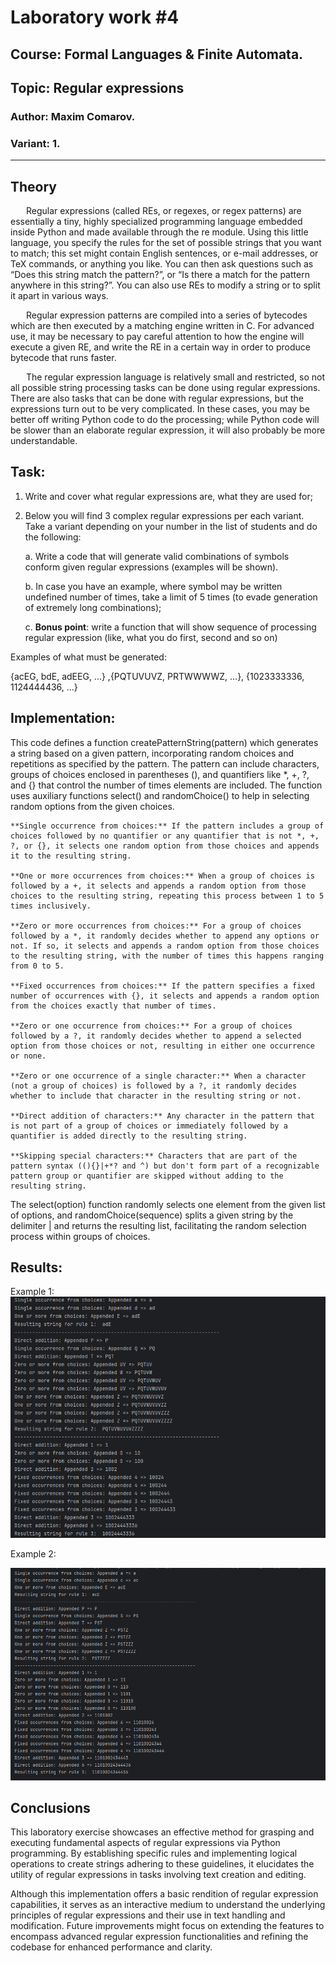 # Laboratory work #4
## Course: Formal Languages & Finite Automata.
## Topic: Regular expressions
### Author: Maxim Comarov.
### Variant: 1.

----
## Theory

&ensp;&ensp;&ensp; Regular expressions (called REs, or regexes, or regex patterns) are essentially a tiny, highly specialized 
programming language embedded inside Python and made available through the re module. Using this little language, you specify 
the rules for the set of possible strings that you want to match; this set might contain English sentences, or e-mail addresses, 
or TeX commands, or anything you like. You can then ask questions such as “Does this string match the pattern?”, or “Is there a 
match for the pattern anywhere in this string?”. You can also use REs to modify a string or to split it apart in various ways.

&ensp;&ensp;&ensp; Regular expression patterns are compiled into a series of bytecodes which are then executed by a matching engine written in C. 
For advanced use, it may be necessary to pay careful attention to how the engine will execute a given RE, and write the RE in a 
certain way in order to produce bytecode that runs faster.

&ensp;&ensp;&ensp; The regular expression language is relatively small and restricted, so not all possible string processing tasks can be done 
using regular expressions. There are also tasks that can be done with regular expressions, but the expressions turn out to 
be very complicated. In these cases, you may be better off writing Python code to do the processing; while Python code will 
be slower than an elaborate regular expression, it will also probably be more understandable.



## Task:


1. Write and cover what regular expressions are, what they are used for;

2. Below you will find 3 complex regular expressions per each variant. Take a variant depending on your number in the list of students and do the following:

    a. Write a code that will generate valid combinations of symbols conform given regular expressions (examples will be shown).

    b. In case you have an example, where symbol may be written undefined number of times, take a limit of 5 times (to evade generation of extremely long combinations);

    c. **Bonus point**: write a function that will show sequence of processing regular expression (like, what you do first, second and so on)



Examples of what must be generated:

{acEG, bdE, adEEG, ...} ,{PQTUVUVZ, PRTWWWWZ, ...}, {1023333336, 1124444436, ...}


## Implementation:
This code defines a function createPatternString(pattern) which generates a string based on a given pattern, incorporating random choices and repetitions as specified by the pattern. The pattern can include characters, groups of choices enclosed in parentheses (), and quantifiers like *, +, ?, and {} that control the number of times elements are included. The function uses auxiliary functions select() and randomChoice() to help in selecting random options from the given choices.

    **Single occurrence from choices:** If the pattern includes a group of choices followed by no quantifier or any quantifier that is not *, +, ?, or {}, it selects one random option from those choices and appends it to the resulting string.

    **One or more occurrences from choices:** When a group of choices is followed by a +, it selects and appends a random option from those choices to the resulting string, repeating this process between 1 to 5 times inclusively.

    **Zero or more occurrences from choices:** For a group of choices followed by a *, it randomly decides whether to append any options or not. If so, it selects and appends a random option from those choices to the resulting string, with the number of times this happens ranging from 0 to 5.

    **Fixed occurrences from choices:** If the pattern specifies a fixed number of occurrences with {}, it selects and appends a random option from the choices exactly that number of times.

    **Zero or one occurrence from choices:** For a group of choices followed by a ?, it randomly decides whether to append a selected option from those choices or not, resulting in either one occurrence or none.

    **Zero or one occurrence of a single character:** When a character (not a group of choices) is followed by a ?, it randomly decides whether to include that character in the resulting string or not.

    **Direct addition of characters:** Any character in the pattern that is not part of a group of choices or immediately followed by a quantifier is added directly to the resulting string.

    **Skipping special characters:** Characters that are part of the pattern syntax ((){}|+*? and ^) but don't form part of a recognizable pattern group or quantifier are skipped without adding to the resulting string.

The select(option) function randomly selects one element from the given list of options, and randomChoice(sequence) splits a given string by the delimiter | and returns the resulting list, facilitating the random selection process within groups of choices.

## Results:
Example 1:
![img.png](img.png)

Example 2:

![img_1.png](img_1.png)


## Conclusions

This laboratory exercise showcases an effective method for grasping and executing fundamental aspects of regular expressions via Python programming. By establishing specific rules and implementing logical operations to create strings adhering to these guidelines, it elucidates the utility of regular expressions in tasks involving text creation and editing.

Although this implementation offers a basic rendition of regular expression capabilities, it serves as an interactive medium to understand the underlying principles of regular expressions and their use in text handling and modification. Future improvements might focus on extending the features to encompass advanced regular expression functionalities and refining the codebase for enhanced performance and clarity.
